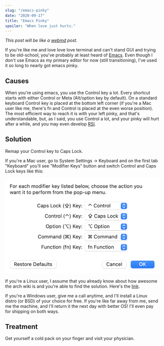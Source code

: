 ```yaml
---
slug: "/emacs-pinky"
date: "2020-09-17"
title: "Emacs Pinky"
spoiler: "When love just hurts."
---
```

*This post will be like a [webmd](https://www.webmd.com/) post.*

If you're like me and love love love terminal and can't stand GUI and trying to be old-school, you've probably at least heard of [Emacs](https://www.gnu.org/software/emacs/). Even though I don't use Emacs as my primary editor for now (still transitioning), I've used it so long to nearly got emacs pinky.

## Causes
When you're using emacs, you use the Control key a lot. Every shortcut starts with either Control or Meta (Alt/option key by default). On a standard keyboard Control key is placed at the bottom left corner (if you're a Mac user like me, there's fn and Control is placed at the even worse position). The most efficient way to reach it is with your left pinky, and that's understandable, but, as I said, you use Control a lot, and your pinky will hurt after a while, and you may even develop [RSI](https://en.wikipedia.org/wiki/Repetitive_strain_injury).

## Solution
Remap your Control key to Caps Lock.

If you're a Mac user, go to System Settings -> Keyboard and on the first tab "Keyboard" you'll see "Modifier Keys" button and switch Control and Caps Lock keys like this:

![Image of my Modifier Keys setup](./modifier-keys-macos-big-sur.png)

If you're a Linux user, I assume that you already know about how awesome the arch wiki is and you're able to find the solution. Here's the [link](https://wiki.archlinux.org/index.php/Xorg/Keyboard_configuration#Swapping_Caps_Lock_with_Left_Control).

If you're a Windows user, give me a call anytime, and I'll install a Linux distro (or BSD) of your choice for free. If you're like far away from me, send me the machine, and I'll return it the next day with better OS! I'll even pay for shipping on both ways.

## Treatment
Get yourself a cold pack on your finger and visit your physician.
